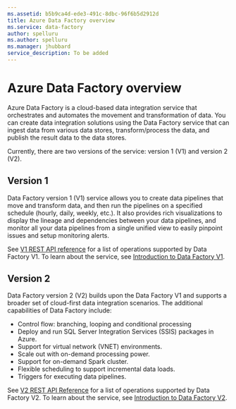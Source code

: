```yaml
---
ms.assetid: b5b9ca4d-ede3-491c-8dbc-96f6b5d2912d
title: Azure Data Factory overview
ms.service: data-factory
author: spelluru
ms.author: spelluru
ms.manager: jhubbard
service_description: To be added
---
```



# Azure Data Factory overview
Azure Data Factory is a cloud-based data integration service that orchestrates and automates the movement and transformation of data. You can create data integration solutions using the Data Factory service that can ingest data from various data stores, transform/process the data, and publish the result data to the data stores. 

Currently, there are two versions of the service: version 1 (V1) and version 2 (V2).

## Version 1 
Data Factory version 1 (V1) service allows you to create data pipelines that move and transform data, and then run the pipelines on a specified schedule (hourly, daily, weekly, etc.). It also provides rich visualizations to display the lineage and dependencies between your data pipelines, and monitor all your data pipelines from a single unified view to easily pinpoint issues and setup monitoring alerts.

See [V1 REST API reference](v1.md) for a list of operations supported by Data Factory V1. To learn about the service, see [Introduction to Data Factory V1](https://azure.microsoft.com/documentation/services/data-factory/v1/data-factory-introduction/). 

## Version 2
Data Factory version 2 (V2) builds upon the Data Factory V1 and supports a broader set of cloud-first data integration scenarios. The additional capabilities of Data Factory include: 

- Control flow: branching, looping and conditional processing
- Deploy and run SQL Server Integration Services (SSIS) packages in Azure.
- Support for virtual network (VNET) environments. 
- Scale out with on-demand processing power.
- Support for on-demand Spark cluster.
- Flexible scheduling to support incremental data loads. 
- Triggers for executing data pipelines.  

See [V2 REST API Reference](v2.md) for a list of operations supported by Data Factory V2. To learn about the service, see [Introduction to Data Factory V2](https://azure.microsoft.com/documentation/services/data-factory/introduction/).
